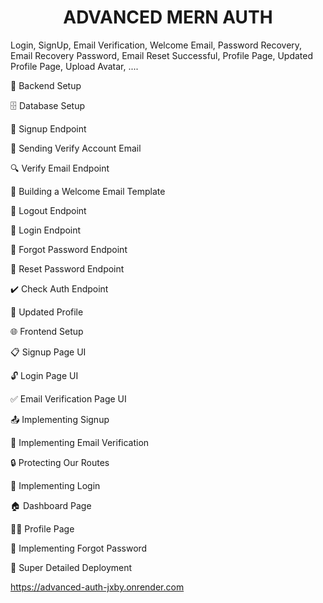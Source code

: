 <h1 style="text-align: center;"><b>ADVANCED MERN AUTH</b></h1>
Login, SignUp, Email Verification, Welcome Email, Password Recovery, Email Recovery Password, Email Reset Successful, Profile Page, Updated Profile Page, Upload Avatar, ....


🔧 Backend Setup

🗄️ Database Setup

🔐 Signup Endpoint

📧 Sending Verify Account Email

🔍 Verify Email Endpoint

📄 Building a Welcome Email Template

🚪 Logout Endpoint

🔑 Login Endpoint

🔄 Forgot Password Endpoint

🔁 Reset Password Endpoint

✔️ Check Auth Endpoint

👥 Updated Profile

🌐 Frontend Setup

📋 Signup Page UI

🔓 Login Page UI

✅ Email Verification Page UI

📤 Implementing Signup

📧 Implementing Email Verification

🔒 Protecting Our Routes

🔑 Implementing Login

🏠 Dashboard Page

🙋‍♀️ Profile Page

🔄 Implementing Forgot Password

🚀 Super Detailed Deployment

https://advanced-auth-jxby.onrender.com